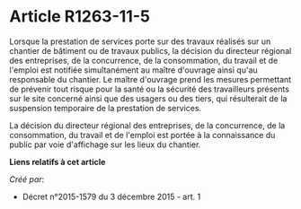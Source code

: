 # Article R1263-11-5

Lorsque la prestation de services porte sur des travaux réalisés sur un chantier de bâtiment ou de travaux publics, la
décision du directeur régional des entreprises, de la concurrence, de la consommation, du travail et de l'emploi est notifiée
simultanément au maître d'ouvrage ainsi qu'au responsable du chantier. Le maître d'ouvrage prend les mesures permettant de
prévenir tout risque pour la santé ou la sécurité des travailleurs présents sur le site concerné ainsi que des usagers ou des
tiers, qui résulterait de la suspension temporaire de la prestation de services. 

La décision du directeur régional des entreprises, de la concurrence, de la consommation, du travail et de l'emploi est
portée à la connaissance du public par voie d'affichage sur les lieux du chantier.

**Liens relatifs à cet article**

_Créé par_:

  - Décret n°2015-1579 du 3 décembre 2015 - art. 1
